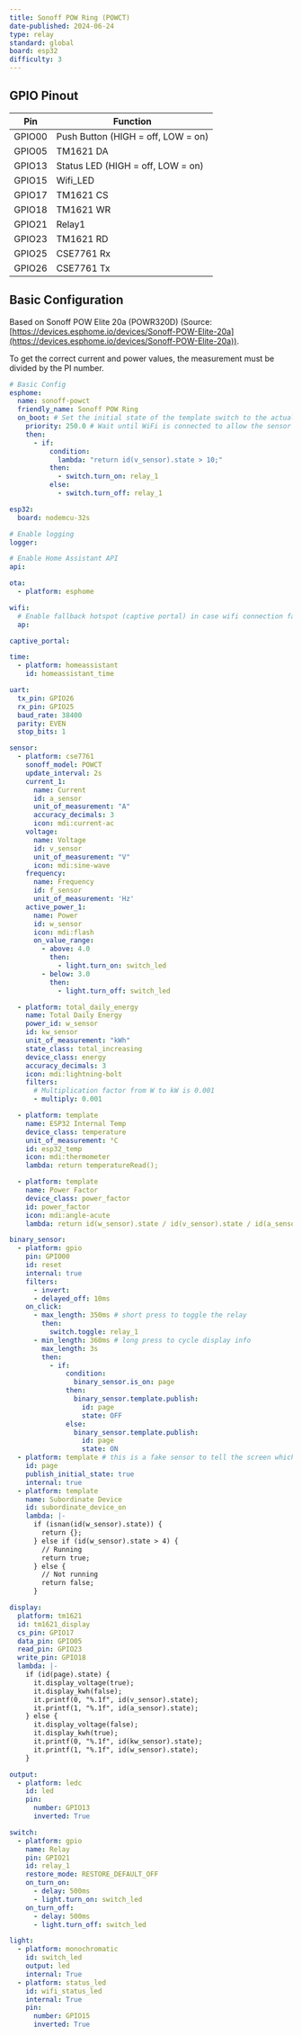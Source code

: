 ```yaml
---
title: Sonoff POW Ring (POWCT)
date-published: 2024-06-24
type: relay
standard: global
board: esp32
difficulty: 3
---
```


## GPIO Pinout

| Pin    | Function                           |
| ------ | ---------------------------------- |
| GPIO00 | Push Button (HIGH = off, LOW = on) |
| GPIO05 | TM1621 DA                          |
| GPIO13 | Status LED (HIGH = off, LOW = on)  |
| GPIO15 | Wifi_LED                           |
| GPIO17 | TM1621 CS                          |
| GPIO18 | TM1621 WR                          |
| GPIO21 | Relay1                             |
| GPIO23 | TM1621 RD                          |
| GPIO25 | CSE7761 Rx                         |
| GPIO26 | CSE7761 Tx                         |

## Basic Configuration

Based on Sonoff POW Elite 20a (POWR320D) (Source: [https://devices.esphome.io/devices/Sonoff-POW-Elite-20a](https://devices.esphome.io/devices/Sonoff-POW-Elite-20a)).

To get the correct current and power values, the measurement must be divided by the PI number.

```yaml
# Basic Config
esphome:
  name: sonoff-powct
  friendly_name: Sonoff POW Ring
  on_boot: # Set the initial state of the template switch to the actual relay state. This will NOT change the state.
    priority: 250.0 # Wait until WiFi is connected to allow the sensor some time to settle
    then:
      - if:
          condition:
            lambda: "return id(v_sensor).state > 10;"
          then:
            - switch.turn_on: relay_1
          else:
            - switch.turn_off: relay_1

esp32:
  board: nodemcu-32s

# Enable logging
logger:

# Enable Home Assistant API
api:

ota:
  - platform: esphome

wifi:
  # Enable fallback hotspot (captive portal) in case wifi connection fails
  ap:

captive_portal:

time:
  - platform: homeassistant
    id: homeassistant_time

uart:
  tx_pin: GPIO26
  rx_pin: GPIO25
  baud_rate: 38400
  parity: EVEN
  stop_bits: 1

sensor:
  - platform: cse7761
    sonoff_model: POWCT
    update_interval: 2s
    current_1:
      name: Current
      id: a_sensor
      unit_of_measurement: "A"
      accuracy_decimals: 3
      icon: mdi:current-ac
    voltage:
      name: Voltage
      id: v_sensor
      unit_of_measurement: "V"
      icon: mdi:sine-wave
    frequency:
      name: Frequency
      id: f_sensor
      unit_of_measurement: 'Hz'
    active_power_1:
      name: Power
      id: w_sensor
      icon: mdi:flash
      on_value_range:
        - above: 4.0
          then:
            - light.turn_on: switch_led
        - below: 3.0
          then:
            - light.turn_off: switch_led

  - platform: total_daily_energy
    name: Total Daily Energy
    power_id: w_sensor
    id: kw_sensor
    unit_of_measurement: "kWh"
    state_class: total_increasing
    device_class: energy
    accuracy_decimals: 3
    icon: mdi:lightning-bolt
    filters:
      # Multiplication factor from W to kW is 0.001
      - multiply: 0.001

  - platform: template
    name: ESP32 Internal Temp
    device_class: temperature
    unit_of_measurement: °C
    id: esp32_temp
    icon: mdi:thermometer
    lambda: return temperatureRead();

  - platform: template
    name: Power Factor
    device_class: power_factor
    id: power_factor
    icon: mdi:angle-acute
    lambda: return id(w_sensor).state / id(v_sensor).state / id(a_sensor).state;

binary_sensor:
  - platform: gpio
    pin: GPIO00
    id: reset
    internal: true
    filters:
      - invert:
      - delayed_off: 10ms
    on_click:
      - max_length: 350ms # short press to toggle the relay
        then:
          switch.toggle: relay_1
      - min_length: 360ms # long press to cycle display info
        max_length: 3s
        then:
          - if:
              condition:
                binary_sensor.is_on: page
              then:
                binary_sensor.template.publish:
                  id: page
                  state: OFF
              else:
                binary_sensor.template.publish:
                  id: page
                  state: ON
  - platform: template # this is a fake sensor to tell the screen which info to show on display
    id: page
    publish_initial_state: true
    internal: true
  - platform: template
    name: Subordinate Device
    id: subordinate_device_on
    lambda: |-
      if (isnan(id(w_sensor).state)) {
        return {};
      } else if (id(w_sensor).state > 4) {
        // Running
        return true;
      } else {
        // Not running
        return false;
      }

display:
  platform: tm1621
  id: tm1621_display
  cs_pin: GPIO17
  data_pin: GPIO05
  read_pin: GPIO23
  write_pin: GPIO18
  lambda: |-
    if (id(page).state) {
      it.display_voltage(true);
      it.display_kwh(false);
      it.printf(0, "%.1f", id(v_sensor).state);
      it.printf(1, "%.1f", id(a_sensor).state);
    } else {  
      it.display_voltage(false);
      it.display_kwh(true);
      it.printf(0, "%.1f", id(kw_sensor).state);
      it.printf(1, "%.1f", id(w_sensor).state);
    }

output:
  - platform: ledc
    id: led
    pin:
      number: GPIO13
      inverted: True

switch:
  - platform: gpio
    name: Relay
    pin: GPIO21
    id: relay_1
    restore_mode: RESTORE_DEFAULT_OFF
    on_turn_on:
      - delay: 500ms
      - light.turn_on: switch_led
    on_turn_off:
      - delay: 500ms
      - light.turn_off: switch_led

light:
  - platform: monochromatic
    id: switch_led
    output: led
    internal: True
  - platform: status_led
    id: wifi_status_led
    internal: True
    pin:
      number: GPIO15
      inverted: True
```
